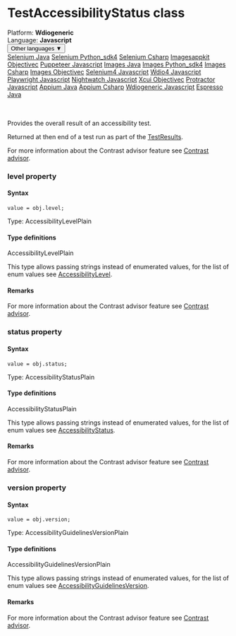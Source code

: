 # TestAccessibilityStatus class
<div class='platform-bar-container-div'><div class='platform-bar-div'>Platform:  <b> Wdiogeneric</b>
</div><div class='platform-bar-div'>Language: <b>Javascript</b></div><div class='dropdown-button-container-div'><button class='sdk-language-dropdown-button'>Other languages ▼</button><div class='dropdown-content'>
<a href='../../selenium/java/sessionaccessibilitystatus'>Selenium Java</a>
<a href='../../selenium/python_sdk4/sessionaccessibilitystatus'>Selenium Python_sdk4</a>
<a href='../../selenium/csharp/sessionaccessibilitystatus'>Selenium Csharp</a>
<a href='../../imagesappkit/objectivec/sessionaccessibilitystatus'>Imagesappkit Objectivec</a>
<a href='../../puppeteer/javascript/sessionaccessibilitystatus'>Puppeteer Javascript</a>
<a href='../../images/java/sessionaccessibilitystatus'>Images Java</a>
<a href='../../images/python_sdk4/sessionaccessibilitystatus'>Images Python_sdk4</a>
<a href='../../images/csharp/sessionaccessibilitystatus'>Images Csharp</a>
<a href='../../images/objectivec/sessionaccessibilitystatus'>Images Objectivec</a>
<a href='../../selenium4/javascript/sessionaccessibilitystatus'>Selenium4 Javascript</a>
<a href='../../wdio4/javascript/sessionaccessibilitystatus'>Wdio4 Javascript</a>
<a href='../../playwright/javascript/sessionaccessibilitystatus'>Playwright Javascript</a>
<a href='../../nightwatch/javascript/sessionaccessibilitystatus'>Nightwatch Javascript</a>
<a href='../../xcui/objectivec/sessionaccessibilitystatus'>Xcui Objectivec</a>
<a href='../../protractor/javascript/sessionaccessibilitystatus'>Protractor Javascript</a>
<a href='../../appium/java/sessionaccessibilitystatus'>Appium Java</a>
<a href='../../appium/csharp/sessionaccessibilitystatus'>Appium Csharp</a>
<a href='../../wdiogeneric/javascript/sessionaccessibilitystatus'>Wdiogeneric Javascript</a>
<a href='../../espresso/java/sessionaccessibilitystatus'>Espresso Java</a>
</div></div><br /><br /></div>




Provides the overall result of an accessibility test.

Returned at then end of a test run as part of the [TestResults](./testresults).

For more information about the Contrast advisor feature see [Contrast advisor](https://applitools.com/docs/features/contrast-accessibility.html).


### level property
#### Syntax


    value = obj.level;
    

Type: AccessibilityLevelPlain

#### Type definitions

AccessibilityLevelPlain

This type allows passing strings instead of enumerated values, for the list of enum values see [AccessibilityLevel](./accessibilitylevel).

#### Remarks


For more information about the Contrast advisor feature see [Contrast advisor](https://applitools.com/docs/features/contrast-accessibility.html).

### status property
#### Syntax


    value = obj.status;
    

Type: AccessibilityStatusPlain

#### Type definitions

AccessibilityStatusPlain

This type allows passing strings instead of enumerated values, for the list of enum values see [AccessibilityStatus](./accessibilitystatus).

#### Remarks


For more information about the Contrast advisor feature see [Contrast advisor](https://applitools.com/docs/features/contrast-accessibility.html).

### version property
#### Syntax


    value = obj.version;
    

Type: AccessibilityGuidelinesVersionPlain

#### Type definitions

AccessibilityGuidelinesVersionPlain

This type allows passing strings instead of enumerated values, for the list of enum values see [AccessibilityGuidelinesVersion](./accessibilityguidelinesversion).

#### Remarks


For more information about the Contrast advisor feature see [Contrast advisor](https://applitools.com/docs/features/contrast-accessibility.html).
